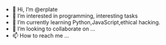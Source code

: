 - 👋 Hi, I’m @erplate
- 👀 I’m interested in programming, interesting tasks
- 🌱 I’m currently learning Python,JavaScript,ethical hacking.
- 💞️ I’m looking to collaborate on ...
- 📫 How to reach me ...

<!---
erplate/erplate is a ✨ special ✨ repository because its `README.md` (this file) appears on your GitHub profile.
You can click the Preview link to take a look at your changes.
--->
